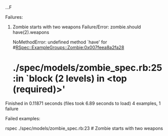 ...F

Failures:

  1) Zombie starts with two weapons
     Failure/Error: zombie.should have(2).weapons

     NoMethodError:
       undefined method `have' for #<RSpec::ExampleGroups::Zombie:0x007feea8a2fa28>
     # ./spec/models/zombie_spec.rb:25:in `block (2 levels) in <top (required)>'

Finished in 0.11871 seconds (files took 6.89 seconds to load)
4 examples, 1 failure

Failed examples:

rspec ./spec/models/zombie_spec.rb:23 # Zombie starts with two weapons

